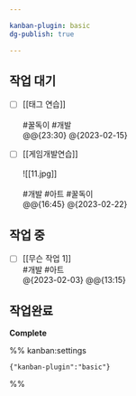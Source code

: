```yaml
---

kanban-plugin: basic
dg-publish: true

---
```


## 작업 대기

- [ ] [[태그 연습]]<br><br> #꿀독이 #개발 <br> @@{23:30} @{2023-02-15}
- [ ] [[게임개발연습]]<br><br>![[11.jpg]]<br><br> #개발 #아트 #꿀독이 <br> @@{16:45} @{2023-02-22}


## 작업 중

- [ ] [[무슨 작업 1]]<br> #개발 #아트<br> @{2023-02-03} @@{13:15}


## 작업완료

**Complete**




%% kanban:settings
```
{"kanban-plugin":"basic"}
```
%%